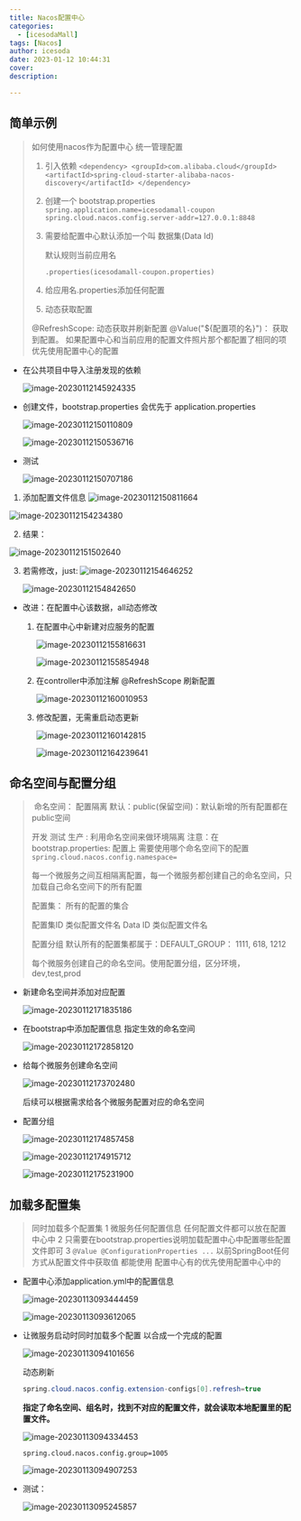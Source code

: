 ```yaml
---
title: Nacos配置中心
categories:
  - [icesodaMall]
tags: [Nacos]
author: icesoda
date: 2023-01-12 10:44:31
cover:
description:

---
```


## 简单示例

>    如何使用nacos作为配置中心 统一管理配置
>    1. 引入依赖
>       `<dependency>
>           <groupId>com.alibaba.cloud</groupId>
>           <artifactId>spring-cloud-starter-alibaba-nacos-discovery</artifactId>
>       </dependency>`
>   
>    2. 创建一个 bootstrap.properties
>       `spring.application.name=icesodamall-coupon
>       spring.cloud.nacos.config.server-addr=127.0.0.1:8848`
>   
>    3. 需要给配置中心默认添加一个叫 数据集(Data Id)
>
>          默认规则当前应用名
>
>          `.properties(icesodamall-coupon.properties)`
>
>    4. 给应用名.properties添加任何配置
>
>    5. 动态获取配置
>
> @RefreshScope: 动态获取并刷新配置
> @Value("${配置项的名}")： 获取到配置。
> 如果配置中心和当前应用的配置文件照片那个都配置了相同的项 优先使用配置中心的配置

- 在公共项目中导入注册发现的依赖

  ![image-20230112145924335](https://icesoda-picgo.oss-cn-beijing.aliyuncs.com/imgtest/202301121459478.png)

- 创建文件，bootstrap.properties 会优先于 application.properties

  ![image-20230112150110809](https://icesoda-picgo.oss-cn-beijing.aliyuncs.com/imgtest/202301121508354.png)

  ![image-20230112150536716](https://icesoda-picgo.oss-cn-beijing.aliyuncs.com/imgtest/202301121509098.png)

- 测试

  ![image-20230112150707186](https://icesoda-picgo.oss-cn-beijing.aliyuncs.com/imgtest/202301121508921.png) 
1. 添加配置文件信息
    ![image-20230112150811664](https://icesoda-picgo.oss-cn-beijing.aliyuncs.com/imgtest/202301121542548.png)

  ![image-20230112154234380](https://icesoda-picgo.oss-cn-beijing.aliyuncs.com/imgtest/202301121542563.png)

2. 结果：

![image-20230112151502640](https://icesoda-picgo.oss-cn-beijing.aliyuncs.com/imgtest/202301121548636.png)

3. 若需修改，just:
   ![image-20230112154646252](https://icesoda-picgo.oss-cn-beijing.aliyuncs.com/imgtest/202301121548019.png)

   ![image-20230112154842650](https://icesoda-picgo.oss-cn-beijing.aliyuncs.com/imgtest/202301121548247.png)

- 改进：在配置中心该数据，all动态修改

  1. 在配置中心中新建对应服务的配置

     ![image-20230112155816631](https://icesoda-picgo.oss-cn-beijing.aliyuncs.com/imgtest/202301121558611.png)

     ![image-20230112155854948](https://icesoda-picgo.oss-cn-beijing.aliyuncs.com/imgtest/202301121558596.png)

  2. 在controller中添加注解   @RefreshScope   刷新配置

     ![image-20230112160010953](https://icesoda-picgo.oss-cn-beijing.aliyuncs.com/imgtest/202301121600906.png)

  3. 修改配置，无需重启动态更新

     ![image-20230112160142815](https://icesoda-picgo.oss-cn-beijing.aliyuncs.com/imgtest/202301121601616.png)

     ![image-20230112164239641](https://icesoda-picgo.oss-cn-beijing.aliyuncs.com/imgtest/202301121642317.png)

## 命名空间与配置分组

> ​	命名空间： 配置隔离
> 默认：public(保留空间)：默认新增的所有配置都在public空间
>
> 开发 测试 生产 : 利用命名空间来做环境隔离
> 注意：在bootstrap.properties: 配置上 需要使用哪个命名空间下的配置
> `spring.cloud.nacos.config.namespace=`
>
> ​	每一个微服务之间互相隔离配置，每一个微服务都创建自己的命名空间，只加载自己命名空间下的所有配置
>
> 配置集： 所有的配置的集合
>
> 配置集ID 类似配置文件名
> Data ID 类似配置文件名
>
> 配置分组
> 默认所有的配置集都属于：DEFAULT_GROUP：
> 1111, 618, 1212
>
> ​    每个微服务创建自己的命名空间。使用配置分组，区分环境，dev,test,prod
>

- 新建命名空间并添加对应配置

  ![image-20230112171835186](https://icesoda-picgo.oss-cn-beijing.aliyuncs.com/imgtest/202301121718183.png)

- 在bootstrap中添加配置信息 指定生效的命名空间

  ![image-20230112172858120](https://icesoda-picgo.oss-cn-beijing.aliyuncs.com/imgtest/202301121729165.png)

- 给每个微服务创建命名空间

  ![image-20230112173702480](https://icesoda-picgo.oss-cn-beijing.aliyuncs.com/imgtest/202301121737992.png)

  后续可以根据需求给各个微服务配置对应的命名空间

- 配置分组

  ![image-20230112174857458](https://icesoda-picgo.oss-cn-beijing.aliyuncs.com/imgtest/202301121748931.png)

  ![image-20230112174915712](https://icesoda-picgo.oss-cn-beijing.aliyuncs.com/imgtest/202301121749172.png)

  ![image-20230112175231900](https://icesoda-picgo.oss-cn-beijing.aliyuncs.com/imgtest/202301121752031.png)

## 加载多配置集

> 同时加载多个配置集
> 1 微服务任何配置信息 任何配置文件都可以放在配置中心中
> 2 只需要在bootstrap.properties说明加载配置中心中配置哪些配置文件即可
> 3 `@Value @ConfigurationProperties ...`
> 以前SpringBoot任何方式从配置文件中获取值 都能使用
> 配置中心有的优先使用配置中心中的

- 配置中心添加application.yml中的配置信息

  ![image-20230113093444459](https://icesoda-picgo.oss-cn-beijing.aliyuncs.com/imgtest/202301130934424.png)

  ![image-20230113093612065](https://icesoda-picgo.oss-cn-beijing.aliyuncs.com/imgtest/202301130936159.png)

- 让微服务启动时同时加载多个配置 以合成一个完成的配置

  ![image-20230113094101656](https://icesoda-picgo.oss-cn-beijing.aliyuncs.com/imgtest/202301130941546.png)

  动态刷新

  ```java
  spring.cloud.nacos.config.extension-configs[0].refresh=true
  ```

  **指定了命名空间、组名时，找到不对应的配置文件，就会读取本地配置里的配置文件。**

  ![image-20230113094334453](https://icesoda-picgo.oss-cn-beijing.aliyuncs.com/imgtest/202301130943851.png)

  `spring.cloud.nacos.config.group=1005`

  ![image-20230113094907253](https://icesoda-picgo.oss-cn-beijing.aliyuncs.com/imgtest/202301130949267.png)

- 测试：

  ![image-20230113095245857](https://icesoda-picgo.oss-cn-beijing.aliyuncs.com/imgtest/202301130952854.png)